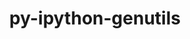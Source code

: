 ---
title: "py-ipython-genutils"
layout: cache
categories: [package, develop]
meta: {"versions": ["0.2.0"], "compilers": ["gcc@=11.1.0", "gcc@=11.4.0", "gcc@=9.4.0", "oneapi@=2024.2.0", "oneapi@=2024.2.1"], "oss": ["ubuntu20.04", "ubuntu22.04"], "platforms": ["linux"], "targets": ["neoverse_v1", "neoverse_v2", "ppc64le", "x86_64_v3"], "stacks": ["data-vis-sdk", "e4s", "e4s-neoverse-v2", "e4s-neoverse_v1", "e4s-oneapi", "e4s-power", "root"], "num_specs": 36, "num_specs_by_stack": {"e4s-power": 5, "root": 36, "data-vis-sdk": 5, "e4s-neoverse_v1": 5, "e4s-neoverse-v2": 5, "e4s": 10, "e4s-oneapi": 6}}
spec_details: [{"hash": "axgq3waagcnr2f7vpubnlp5n7mxdwxi7", "compiler": "gcc@=9.4.0", "versions": ["0.2.0"], "os": "ubuntu20.04", "platform": "linux", "target": "ppc64le", "variants": ["build_system=python_pip"], "stacks": ["e4s-power", "root"], "size": "-", "tarball": "https://binaries.spack.io/develop/build_cache/linux-ubuntu20.04-ppc64le/gcc-9.4.0/py-ipython-genutils-0.2.0/linux-ubuntu20.04-ppc64le-gcc-9.4.0-py-ipython-genutils-0.2.0-axgq3waagcnr2f7vpubnlp5n7mxdwxi7.spack"}, {"hash": "za56pevmpnaidqspxq4wjfn3ahi2jwjo", "compiler": "gcc@=9.4.0", "versions": ["0.2.0"], "os": "ubuntu20.04", "platform": "linux", "target": "ppc64le", "variants": ["build_system=python_pip"], "stacks": ["e4s-power", "root"], "size": "-", "tarball": "https://binaries.spack.io/develop/build_cache/linux-ubuntu20.04-ppc64le/gcc-9.4.0/py-ipython-genutils-0.2.0/linux-ubuntu20.04-ppc64le-gcc-9.4.0-py-ipython-genutils-0.2.0-za56pevmpnaidqspxq4wjfn3ahi2jwjo.spack"}, {"hash": "utdrmrvous5xasuippa2ie6qxx537ybw", "compiler": "gcc@=9.4.0", "versions": ["0.2.0"], "os": "ubuntu20.04", "platform": "linux", "target": "ppc64le", "variants": ["build_system=python_pip"], "stacks": ["e4s-power", "root"], "size": "-", "tarball": "https://binaries.spack.io/develop/build_cache/linux-ubuntu20.04-ppc64le/gcc-9.4.0/py-ipython-genutils-0.2.0/linux-ubuntu20.04-ppc64le-gcc-9.4.0-py-ipython-genutils-0.2.0-utdrmrvous5xasuippa2ie6qxx537ybw.spack"}, {"hash": "t6zrtof2l2t2usz4372pfjx7exeog33n", "compiler": "gcc@=9.4.0", "versions": ["0.2.0"], "os": "ubuntu20.04", "platform": "linux", "target": "ppc64le", "variants": ["build_system=python_pip"], "stacks": ["e4s-power", "root"], "size": "-", "tarball": "https://binaries.spack.io/develop/build_cache/linux-ubuntu20.04-ppc64le/gcc-9.4.0/py-ipython-genutils-0.2.0/linux-ubuntu20.04-ppc64le-gcc-9.4.0-py-ipython-genutils-0.2.0-t6zrtof2l2t2usz4372pfjx7exeog33n.spack"}, {"hash": "hjvmaf3obm6bfepihwndg7ggn6zf2met", "compiler": "gcc@=9.4.0", "versions": ["0.2.0"], "os": "ubuntu20.04", "platform": "linux", "target": "ppc64le", "variants": ["build_system=python_pip"], "stacks": ["e4s-power", "root"], "size": "-", "tarball": "https://binaries.spack.io/develop/build_cache/linux-ubuntu20.04-ppc64le/gcc-9.4.0/py-ipython-genutils-0.2.0/linux-ubuntu20.04-ppc64le-gcc-9.4.0-py-ipython-genutils-0.2.0-hjvmaf3obm6bfepihwndg7ggn6zf2met.spack"}, {"hash": "p4rij6in7kzjmtbzt2wzkjk7trs2oupw", "compiler": "gcc@=11.1.0", "versions": ["0.2.0"], "os": "ubuntu20.04", "platform": "linux", "target": "x86_64_v3", "variants": ["build_system=python_pip"], "stacks": ["data-vis-sdk", "root"], "size": "-", "tarball": "https://binaries.spack.io/develop/build_cache/linux-ubuntu20.04-x86_64_v3/gcc-11.1.0/py-ipython-genutils-0.2.0/linux-ubuntu20.04-x86_64_v3-gcc-11.1.0-py-ipython-genutils-0.2.0-p4rij6in7kzjmtbzt2wzkjk7trs2oupw.spack"}, {"hash": "cvx3bptbnfx4rwng7pyoqxndn5fmolrn", "compiler": "gcc@=11.1.0", "versions": ["0.2.0"], "os": "ubuntu20.04", "platform": "linux", "target": "x86_64_v3", "variants": ["build_system=python_pip"], "stacks": ["data-vis-sdk", "root"], "size": "-", "tarball": "https://binaries.spack.io/develop/build_cache/linux-ubuntu20.04-x86_64_v3/gcc-11.1.0/py-ipython-genutils-0.2.0/linux-ubuntu20.04-x86_64_v3-gcc-11.1.0-py-ipython-genutils-0.2.0-cvx3bptbnfx4rwng7pyoqxndn5fmolrn.spack"}, {"hash": "koya3sih6ukijuadfunsknbtkx7rly2p", "compiler": "gcc@=11.1.0", "versions": ["0.2.0"], "os": "ubuntu20.04", "platform": "linux", "target": "x86_64_v3", "variants": ["build_system=python_pip"], "stacks": ["data-vis-sdk", "root"], "size": "-", "tarball": "https://binaries.spack.io/develop/build_cache/linux-ubuntu20.04-x86_64_v3/gcc-11.1.0/py-ipython-genutils-0.2.0/linux-ubuntu20.04-x86_64_v3-gcc-11.1.0-py-ipython-genutils-0.2.0-koya3sih6ukijuadfunsknbtkx7rly2p.spack"}, {"hash": "2hekm7jaredtubo2fughmlfuiuzhlqws", "compiler": "gcc@=11.1.0", "versions": ["0.2.0"], "os": "ubuntu20.04", "platform": "linux", "target": "x86_64_v3", "variants": ["build_system=python_pip"], "stacks": ["data-vis-sdk", "root"], "size": "-", "tarball": "https://binaries.spack.io/develop/build_cache/linux-ubuntu20.04-x86_64_v3/gcc-11.1.0/py-ipython-genutils-0.2.0/linux-ubuntu20.04-x86_64_v3-gcc-11.1.0-py-ipython-genutils-0.2.0-2hekm7jaredtubo2fughmlfuiuzhlqws.spack"}, {"hash": "ylf5uykxaepdhhhhzacuzthi3qpb7cks", "compiler": "gcc@=11.1.0", "versions": ["0.2.0"], "os": "ubuntu20.04", "platform": "linux", "target": "x86_64_v3", "variants": ["build_system=python_pip"], "stacks": ["data-vis-sdk", "root"], "size": "-", "tarball": "https://binaries.spack.io/develop/build_cache/linux-ubuntu20.04-x86_64_v3/gcc-11.1.0/py-ipython-genutils-0.2.0/linux-ubuntu20.04-x86_64_v3-gcc-11.1.0-py-ipython-genutils-0.2.0-ylf5uykxaepdhhhhzacuzthi3qpb7cks.spack"}, {"hash": "ynte6jv7ugzauwwoyg4xgyi7pab7fol3", "compiler": "gcc@=11.4.0", "versions": ["0.2.0"], "os": "ubuntu22.04", "platform": "linux", "target": "neoverse_v1", "variants": ["build_system=python_pip"], "stacks": ["e4s-neoverse_v1", "root"], "size": "-", "tarball": "https://binaries.spack.io/develop/build_cache/linux-ubuntu22.04-neoverse_v1/gcc-11.4.0/py-ipython-genutils-0.2.0/linux-ubuntu22.04-neoverse_v1-gcc-11.4.0-py-ipython-genutils-0.2.0-ynte6jv7ugzauwwoyg4xgyi7pab7fol3.spack"}, {"hash": "4tnix72cf27nqywjucs7nia3ee5vnfxt", "compiler": "gcc@=11.4.0", "versions": ["0.2.0"], "os": "ubuntu22.04", "platform": "linux", "target": "neoverse_v1", "variants": ["build_system=python_pip"], "stacks": ["e4s-neoverse_v1", "root"], "size": "-", "tarball": "https://binaries.spack.io/develop/build_cache/linux-ubuntu22.04-neoverse_v1/gcc-11.4.0/py-ipython-genutils-0.2.0/linux-ubuntu22.04-neoverse_v1-gcc-11.4.0-py-ipython-genutils-0.2.0-4tnix72cf27nqywjucs7nia3ee5vnfxt.spack"}, {"hash": "3jjrlwsydmd4mey3e5kgxizctjxgyhka", "compiler": "gcc@=11.4.0", "versions": ["0.2.0"], "os": "ubuntu22.04", "platform": "linux", "target": "neoverse_v1", "variants": ["build_system=python_pip"], "stacks": ["e4s-neoverse_v1", "root"], "size": "-", "tarball": "https://binaries.spack.io/develop/build_cache/linux-ubuntu22.04-neoverse_v1/gcc-11.4.0/py-ipython-genutils-0.2.0/linux-ubuntu22.04-neoverse_v1-gcc-11.4.0-py-ipython-genutils-0.2.0-3jjrlwsydmd4mey3e5kgxizctjxgyhka.spack"}, {"hash": "vnsyhjtjrr5mcq6zqivl53vubksyy76i", "compiler": "gcc@=11.4.0", "versions": ["0.2.0"], "os": "ubuntu22.04", "platform": "linux", "target": "neoverse_v1", "variants": ["build_system=python_pip"], "stacks": ["e4s-neoverse_v1", "root"], "size": "-", "tarball": "https://binaries.spack.io/develop/build_cache/linux-ubuntu22.04-neoverse_v1/gcc-11.4.0/py-ipython-genutils-0.2.0/linux-ubuntu22.04-neoverse_v1-gcc-11.4.0-py-ipython-genutils-0.2.0-vnsyhjtjrr5mcq6zqivl53vubksyy76i.spack"}, {"hash": "3jvlbkco4ijxns6ffm6wxzqcxpwadnh6", "compiler": "gcc@=11.4.0", "versions": ["0.2.0"], "os": "ubuntu22.04", "platform": "linux", "target": "neoverse_v1", "variants": ["build_system=python_pip"], "stacks": ["e4s-neoverse_v1", "root"], "size": "-", "tarball": "https://binaries.spack.io/develop/build_cache/linux-ubuntu22.04-neoverse_v1/gcc-11.4.0/py-ipython-genutils-0.2.0/linux-ubuntu22.04-neoverse_v1-gcc-11.4.0-py-ipython-genutils-0.2.0-3jvlbkco4ijxns6ffm6wxzqcxpwadnh6.spack"}, {"hash": "v2gunsbihzh3ktrjpt2azughnqzxfntb", "compiler": "gcc@=11.4.0", "versions": ["0.2.0"], "os": "ubuntu22.04", "platform": "linux", "target": "neoverse_v2", "variants": ["build_system=python_pip"], "stacks": ["e4s-neoverse-v2", "root"], "size": "-", "tarball": "https://binaries.spack.io/develop/build_cache/linux-ubuntu22.04-neoverse_v2/gcc-11.4.0/py-ipython-genutils-0.2.0/linux-ubuntu22.04-neoverse_v2-gcc-11.4.0-py-ipython-genutils-0.2.0-v2gunsbihzh3ktrjpt2azughnqzxfntb.spack"}, {"hash": "scvbnekms2sht6wgoe4qhbhaxzpjdzlw", "compiler": "gcc@=11.4.0", "versions": ["0.2.0"], "os": "ubuntu22.04", "platform": "linux", "target": "neoverse_v2", "variants": ["build_system=python_pip"], "stacks": ["e4s-neoverse-v2", "root"], "size": "-", "tarball": "https://binaries.spack.io/develop/build_cache/linux-ubuntu22.04-neoverse_v2/gcc-11.4.0/py-ipython-genutils-0.2.0/linux-ubuntu22.04-neoverse_v2-gcc-11.4.0-py-ipython-genutils-0.2.0-scvbnekms2sht6wgoe4qhbhaxzpjdzlw.spack"}, {"hash": "fymjl24hxs6nivb67u43qongtltalbld", "compiler": "gcc@=11.4.0", "versions": ["0.2.0"], "os": "ubuntu22.04", "platform": "linux", "target": "neoverse_v2", "variants": ["build_system=python_pip"], "stacks": ["e4s-neoverse-v2", "root"], "size": "-", "tarball": "https://binaries.spack.io/develop/build_cache/linux-ubuntu22.04-neoverse_v2/gcc-11.4.0/py-ipython-genutils-0.2.0/linux-ubuntu22.04-neoverse_v2-gcc-11.4.0-py-ipython-genutils-0.2.0-fymjl24hxs6nivb67u43qongtltalbld.spack"}, {"hash": "eg6vzrvvfvwr25c7h57idvecazinaovh", "compiler": "gcc@=11.4.0", "versions": ["0.2.0"], "os": "ubuntu22.04", "platform": "linux", "target": "neoverse_v2", "variants": ["build_system=python_pip"], "stacks": ["e4s-neoverse-v2", "root"], "size": "-", "tarball": "https://binaries.spack.io/develop/build_cache/linux-ubuntu22.04-neoverse_v2/gcc-11.4.0/py-ipython-genutils-0.2.0/linux-ubuntu22.04-neoverse_v2-gcc-11.4.0-py-ipython-genutils-0.2.0-eg6vzrvvfvwr25c7h57idvecazinaovh.spack"}, {"hash": "fc7caaybqaz5zfhg7fflux3agu3qax7i", "compiler": "gcc@=11.4.0", "versions": ["0.2.0"], "os": "ubuntu22.04", "platform": "linux", "target": "neoverse_v2", "variants": ["build_system=python_pip"], "stacks": ["e4s-neoverse-v2", "root"], "size": "-", "tarball": "https://binaries.spack.io/develop/build_cache/linux-ubuntu22.04-neoverse_v2/gcc-11.4.0/py-ipython-genutils-0.2.0/linux-ubuntu22.04-neoverse_v2-gcc-11.4.0-py-ipython-genutils-0.2.0-fc7caaybqaz5zfhg7fflux3agu3qax7i.spack"}, {"hash": "eqo4ta3vdz465kmwm6zrsr24ox62wqkk", "compiler": "gcc@=11.4.0", "versions": ["0.2.0"], "os": "ubuntu22.04", "platform": "linux", "target": "x86_64_v3", "variants": ["build_system=python_pip"], "stacks": ["e4s", "root"], "size": "-", "tarball": "https://binaries.spack.io/develop/build_cache/linux-ubuntu22.04-x86_64_v3/gcc-11.4.0/py-ipython-genutils-0.2.0/linux-ubuntu22.04-x86_64_v3-gcc-11.4.0-py-ipython-genutils-0.2.0-eqo4ta3vdz465kmwm6zrsr24ox62wqkk.spack"}, {"hash": "5wpm2h4tthk67xctcrowwgsrzfrcojmc", "compiler": "gcc@=11.4.0", "versions": ["0.2.0"], "os": "ubuntu22.04", "platform": "linux", "target": "x86_64_v3", "variants": ["build_system=python_pip"], "stacks": ["e4s", "root"], "size": "-", "tarball": "https://binaries.spack.io/develop/build_cache/linux-ubuntu22.04-x86_64_v3/gcc-11.4.0/py-ipython-genutils-0.2.0/linux-ubuntu22.04-x86_64_v3-gcc-11.4.0-py-ipython-genutils-0.2.0-5wpm2h4tthk67xctcrowwgsrzfrcojmc.spack"}, {"hash": "4jsxhct5w26lvyohv3ewkasavcsadko5", "compiler": "gcc@=11.4.0", "versions": ["0.2.0"], "os": "ubuntu22.04", "platform": "linux", "target": "x86_64_v3", "variants": ["build_system=python_pip"], "stacks": ["e4s", "root"], "size": "-", "tarball": "https://binaries.spack.io/develop/build_cache/linux-ubuntu22.04-x86_64_v3/gcc-11.4.0/py-ipython-genutils-0.2.0/linux-ubuntu22.04-x86_64_v3-gcc-11.4.0-py-ipython-genutils-0.2.0-4jsxhct5w26lvyohv3ewkasavcsadko5.spack"}, {"hash": "o7nvfsy47hxiofhvqrfjigtjcwmmx2ms", "compiler": "gcc@=11.4.0", "versions": ["0.2.0"], "os": "ubuntu22.04", "platform": "linux", "target": "x86_64_v3", "variants": ["build_system=python_pip"], "stacks": ["e4s", "root"], "size": "-", "tarball": "https://binaries.spack.io/develop/build_cache/linux-ubuntu22.04-x86_64_v3/gcc-11.4.0/py-ipython-genutils-0.2.0/linux-ubuntu22.04-x86_64_v3-gcc-11.4.0-py-ipython-genutils-0.2.0-o7nvfsy47hxiofhvqrfjigtjcwmmx2ms.spack"}, {"hash": "6s5hywl5ckxxx6fkssen6unqgnm7ei63", "compiler": "gcc@=11.4.0", "versions": ["0.2.0"], "os": "ubuntu22.04", "platform": "linux", "target": "x86_64_v3", "variants": ["build_system=python_pip"], "stacks": ["e4s", "root"], "size": "-", "tarball": "https://binaries.spack.io/develop/build_cache/linux-ubuntu22.04-x86_64_v3/gcc-11.4.0/py-ipython-genutils-0.2.0/linux-ubuntu22.04-x86_64_v3-gcc-11.4.0-py-ipython-genutils-0.2.0-6s5hywl5ckxxx6fkssen6unqgnm7ei63.spack"}, {"hash": "eauvysateqqzfzmxbpsu6fnaomslzzdm", "compiler": "gcc@=11.4.0", "versions": ["0.2.0"], "os": "ubuntu22.04", "platform": "linux", "target": "x86_64_v3", "variants": ["build_system=python_pip"], "stacks": ["e4s", "root"], "size": "-", "tarball": "https://binaries.spack.io/develop/build_cache/linux-ubuntu22.04-x86_64_v3/gcc-11.4.0/py-ipython-genutils-0.2.0/linux-ubuntu22.04-x86_64_v3-gcc-11.4.0-py-ipython-genutils-0.2.0-eauvysateqqzfzmxbpsu6fnaomslzzdm.spack"}, {"hash": "k753aw7zow4yz77bj63fp6zkpf34ks4g", "compiler": "gcc@=11.4.0", "versions": ["0.2.0"], "os": "ubuntu22.04", "platform": "linux", "target": "x86_64_v3", "variants": ["build_system=python_pip"], "stacks": ["e4s", "root"], "size": "-", "tarball": "https://binaries.spack.io/develop/build_cache/linux-ubuntu22.04-x86_64_v3/gcc-11.4.0/py-ipython-genutils-0.2.0/linux-ubuntu22.04-x86_64_v3-gcc-11.4.0-py-ipython-genutils-0.2.0-k753aw7zow4yz77bj63fp6zkpf34ks4g.spack"}, {"hash": "vkgztkmommej6wok5qa5gigtj3t4bh2b", "compiler": "gcc@=11.4.0", "versions": ["0.2.0"], "os": "ubuntu22.04", "platform": "linux", "target": "x86_64_v3", "variants": ["build_system=python_pip"], "stacks": ["e4s", "root"], "size": "-", "tarball": "https://binaries.spack.io/develop/build_cache/linux-ubuntu22.04-x86_64_v3/gcc-11.4.0/py-ipython-genutils-0.2.0/linux-ubuntu22.04-x86_64_v3-gcc-11.4.0-py-ipython-genutils-0.2.0-vkgztkmommej6wok5qa5gigtj3t4bh2b.spack"}, {"hash": "culsp7y4vryqtnm77n5dtktsnyhyqvmk", "compiler": "gcc@=11.4.0", "versions": ["0.2.0"], "os": "ubuntu22.04", "platform": "linux", "target": "x86_64_v3", "variants": ["build_system=python_pip"], "stacks": ["e4s", "root"], "size": "-", "tarball": "https://binaries.spack.io/develop/build_cache/linux-ubuntu22.04-x86_64_v3/gcc-11.4.0/py-ipython-genutils-0.2.0/linux-ubuntu22.04-x86_64_v3-gcc-11.4.0-py-ipython-genutils-0.2.0-culsp7y4vryqtnm77n5dtktsnyhyqvmk.spack"}, {"hash": "ba7kkprrknhh4kk2uclfwqz6yd5j4fol", "compiler": "gcc@=11.4.0", "versions": ["0.2.0"], "os": "ubuntu22.04", "platform": "linux", "target": "x86_64_v3", "variants": ["build_system=python_pip"], "stacks": ["e4s", "root"], "size": "-", "tarball": "https://binaries.spack.io/develop/build_cache/linux-ubuntu22.04-x86_64_v3/gcc-11.4.0/py-ipython-genutils-0.2.0/linux-ubuntu22.04-x86_64_v3-gcc-11.4.0-py-ipython-genutils-0.2.0-ba7kkprrknhh4kk2uclfwqz6yd5j4fol.spack"}, {"hash": "zi4x4gxhd7utwe6bonl3bua52xz5bb3q", "compiler": "oneapi@=2024.2.0", "versions": ["0.2.0"], "os": "ubuntu22.04", "platform": "linux", "target": "x86_64_v3", "variants": ["build_system=python_pip"], "stacks": ["e4s-oneapi", "root"], "size": "-", "tarball": "https://binaries.spack.io/develop/build_cache/linux-ubuntu22.04-x86_64_v3/oneapi-2024.2.0/py-ipython-genutils-0.2.0/linux-ubuntu22.04-x86_64_v3-oneapi-2024.2.0-py-ipython-genutils-0.2.0-zi4x4gxhd7utwe6bonl3bua52xz5bb3q.spack"}, {"hash": "vwwulibasn53phbm2vtewhxvcskafb5a", "compiler": "oneapi@=2024.2.0", "versions": ["0.2.0"], "os": "ubuntu22.04", "platform": "linux", "target": "x86_64_v3", "variants": ["build_system=python_pip"], "stacks": ["e4s-oneapi", "root"], "size": "-", "tarball": "https://binaries.spack.io/develop/build_cache/linux-ubuntu22.04-x86_64_v3/oneapi-2024.2.0/py-ipython-genutils-0.2.0/linux-ubuntu22.04-x86_64_v3-oneapi-2024.2.0-py-ipython-genutils-0.2.0-vwwulibasn53phbm2vtewhxvcskafb5a.spack"}, {"hash": "tgeuy7wskspjglgh3djslwsbaln5r52j", "compiler": "oneapi@=2024.2.0", "versions": ["0.2.0"], "os": "ubuntu22.04", "platform": "linux", "target": "x86_64_v3", "variants": ["build_system=python_pip"], "stacks": ["e4s-oneapi", "root"], "size": "-", "tarball": "https://binaries.spack.io/develop/build_cache/linux-ubuntu22.04-x86_64_v3/oneapi-2024.2.0/py-ipython-genutils-0.2.0/linux-ubuntu22.04-x86_64_v3-oneapi-2024.2.0-py-ipython-genutils-0.2.0-tgeuy7wskspjglgh3djslwsbaln5r52j.spack"}, {"hash": "hstz5r7cms7pypl64se45aqd5obo6hvr", "compiler": "oneapi@=2024.2.0", "versions": ["0.2.0"], "os": "ubuntu22.04", "platform": "linux", "target": "x86_64_v3", "variants": ["build_system=python_pip"], "stacks": ["e4s-oneapi", "root"], "size": "-", "tarball": "https://binaries.spack.io/develop/build_cache/linux-ubuntu22.04-x86_64_v3/oneapi-2024.2.0/py-ipython-genutils-0.2.0/linux-ubuntu22.04-x86_64_v3-oneapi-2024.2.0-py-ipython-genutils-0.2.0-hstz5r7cms7pypl64se45aqd5obo6hvr.spack"}, {"hash": "gnk3ab7uicrdvwsmxql5tfnb7enpurqg", "compiler": "oneapi@=2024.2.1", "versions": ["0.2.0"], "os": "ubuntu22.04", "platform": "linux", "target": "x86_64_v3", "variants": ["build_system=python_pip"], "stacks": ["e4s-oneapi", "root"], "size": "-", "tarball": "https://binaries.spack.io/develop/build_cache/linux-ubuntu22.04-x86_64_v3/oneapi-2024.2.1/py-ipython-genutils-0.2.0/linux-ubuntu22.04-x86_64_v3-oneapi-2024.2.1-py-ipython-genutils-0.2.0-gnk3ab7uicrdvwsmxql5tfnb7enpurqg.spack"}, {"hash": "kihkdbu3slwzmpuenmubiwotbyyhvwzf", "compiler": "oneapi@=2024.2.1", "versions": ["0.2.0"], "os": "ubuntu22.04", "platform": "linux", "target": "x86_64_v3", "variants": ["build_system=python_pip"], "stacks": ["e4s-oneapi", "root"], "size": "-", "tarball": "https://binaries.spack.io/develop/build_cache/linux-ubuntu22.04-x86_64_v3/oneapi-2024.2.1/py-ipython-genutils-0.2.0/linux-ubuntu22.04-x86_64_v3-oneapi-2024.2.1-py-ipython-genutils-0.2.0-kihkdbu3slwzmpuenmubiwotbyyhvwzf.spack"}]
---